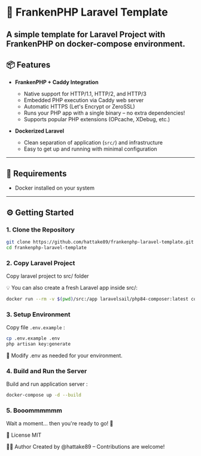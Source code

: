 # 🚀 FrankenPHP Laravel Template

A simple template for Laravel Project with FrankenPHP on docker-compose environment.
---

## 📦 Features


- **FrankenPHP + Caddy Integration**
  - Native support for HTTP/1.1, HTTP/2, and HTTP/3
  - Embedded PHP execution via Caddy web server
  - Automatic HTTPS (Let's Encrypt or ZeroSSL)
  - Runs your PHP app with a single binary – no extra dependencies!
  - Supports popular PHP extensions (OPcache, XDebug, etc.)

- **Dockerized Laravel**
  - Clean separation of application (`src/`) and infrastructure
  - Easy to get up and running with minimal configuration

---

## 🧰 Requirements

- Docker installed on your system

---


## ⚙️ Getting Started

### 1. Clone the Repository

```bash
git clone https://github.com/hattake89/frankenphp-laravel-template.git
cd frankenphp-laravel-template
```

### 2. Copy Laravel Project

Copy laravel project to src/ folder 

💡 You can also create a fresh Laravel app inside src/:
```bash
docker run --rm -v $(pwd)/src:/app laravelsail/php84-composer:latest composer create-project laravel/laravel /app
```

### 3. Setup Environment

Copy file `.env.example` :

```bash
cp .env.example .env
php artisan key:generate
```

🔧 Modify .env as needed for your environment.

### 4. Build and Run the Server
Build and run application server :
```bash
docker-compose up -d --build
```

### 5. Booommmmmm
Wait a moment... then you're ready to go! 🎉

📄 License
MIT

🧑‍💻 Author
Created by @hattake89 – Contributions are welcome!